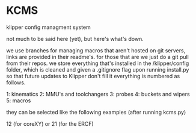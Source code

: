 # KCMS
klipper config managment system

not much to be said here (yet), but here's what's down.

we use branches for managing macros that aren't hosted on git servers, links are provided in their readme's.
for those that are we just do a git pull from their repos.
we store everything that's installed in the /klipper/config folder, which is cleaned and given a .gitignore flag upon running install.py so that future updates to Klipper don't fill it
everything is numbered as follows.

1: kinematics
2: MMU's and toolchangers
3: probes
4: buckets and wipers
5: macros

they can be selected like the following examples (after running kcms.py)

12 (for coreXY) or 21 (for the ERCF)
